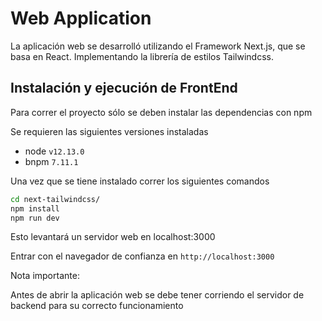 # Web Application

La aplicación web se desarrolló utilizando el Framework Next.js, que se basa en React. Implementando la librería de estilos Tailwindcss.


## Instalación y ejecución de FrontEnd

Para correr el proyecto sólo se deben instalar las dependencias con npm

Se requieren las siguientes versiones instaladas
* node `v12.13.0`
* bnpm `7.11.1`

Una vez que se tiene instalado correr los siguientes comandos

```bash
cd next-tailwindcss/
npm install
npm run dev
```

Esto levantará un servidor web en localhost:3000

Entrar con el navegador de confianza en `http://localhost:3000`

Nota importante:

Antes de abrir la aplicación web se debe tener corriendo el servidor de backend para su correcto funcionamiento
